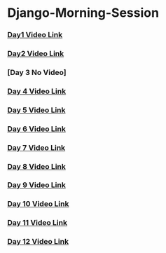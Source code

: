 # Django-Morning-Session

### [Day1 Video Link](https://transcripts.gotomeeting.com/#/s/67eb24d9a7e28823b2f18c946d295b048e246f738af7f7ddac150e48980bd8ce)
### [Day2 Video Link](https://transcripts.gotomeeting.com/#/s/6ad2504934352cdef82b9e3907da0728a53e4173efe08a93c85669c2280b626e)
### [Day 3 No Video]
### [Day 4 Video Link](https://transcripts.gotomeeting.com/#/s/02bf78b7022fb216d8e3d7daafe233cd26d46068f49ec13b4105dd87b73fcdee)
### [Day 5 Video Link](https://transcripts.gotomeeting.com/#/s/63c003c772bf3c5443f973fff227d39aa065dab28797e15e79ca98a70aa306a2)
### [Day 6 Video Link](https://transcripts.gotomeeting.com/#/s/60bcccdc84a505b5a1272487959a656daf6036557e2777ecca3b7942e51e106c)
### [Day 7 Video Link](https://transcripts.gotomeeting.com/#/s/612843ce30cb14d64aca5d3f95d32c9468b28f892f07cfa59d73859851a0ce62)
### [Day 8 Video Link](https://transcripts.gotomeeting.com/#/s/c49df2a993ba09cbc378c866588c9aa19d7d34e30cc257f1f95e5319100639a3)
### [Day 9 Video Link](https://transcripts.gotomeeting.com/#/s/113b8d59a28072e173fdcd0efcb84736d929d2eb419d942c7c6b87796148b916)
### [Day 10 Video Link](https://transcripts.gotomeeting.com/#/s/d52dacf21cbc544d5abdd6842a2e149c8b1b9aad38e46fe620e34886064441af)
### [Day 11 Video Link](https://transcripts.gotomeeting.com/#/s/bdd3fb5f8f5bd177090d8413a76c4ed2804e0768a4c7ffd0e37ac1c6b1ad5c96)
### [Day 12 Video Link](https://transcripts.gotomeeting.com/#/s/44b2f676cc6b0684d4ee135ce3ab4aab47ac1722f5285d39390ef018857a19ab)
